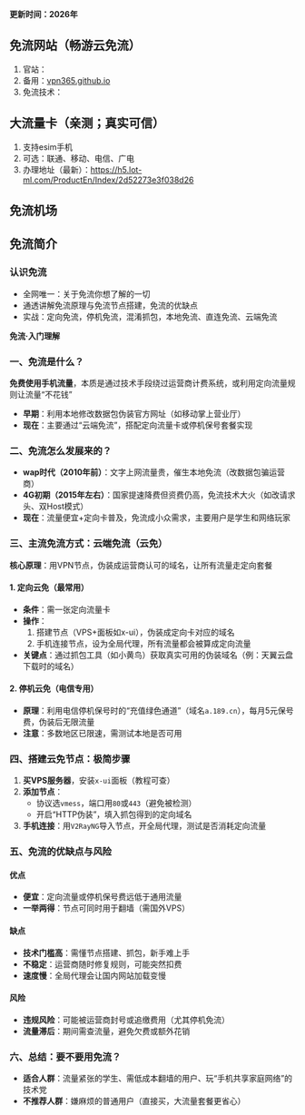 
**更新时间：2026年**

## 免流网站（畅游云免流）

 1. 官站：
 2. 备用：[vpn365.github.io](https://vpn365.github.io)
 3. 免流技术：

## 大流量卡（亲测；真实可信）

1. 支持esim手机
2. 可选：联通、移动、电信、广电
3. 办理地址（最新）：https://h5.lot-ml.com/ProductEn/Index/2d52273e3f038d26

## 免流机场

## 免流简介

### 认识免流

 - 全网唯一：关于免流你想了解的一切
 - 通透讲解免流原理与免流节点搭建，免流的优缺点
 - 实战：定向免流，停机免流，混淆抓包，本地免流、直连免流、云端免流

**免流·入门理解**

### **一、免流是什么？**  
**免费使用手机流量**，本质是通过技术手段绕过运营商计费系统，或利用定向流量规则让流量“不花钱”
- **早期**：利用本地修改数据包伪装官方网址（如移动掌上营业厅） 
- **现在**：主要通过“云端免流”，搭配定向流量卡或停机保号套餐实现


### **二、免流怎么发展来的？**  
- **wap时代（2010年前）**：文字上网流量贵，催生本地免流（改数据包骗运营商）  
- **4G初期（2015年左右）**：国家提速降费但资费仍高，免流技术大火（如改请求头、双Host模式）  
- **现在**：流量便宜+定向卡普及，免流成小众需求，主要用户是学生和网络玩家


### **三、主流免流方式：云端免流（云免）**  
**核心原理**：用VPN节点，伪装成运营商认可的域名，让所有流量走定向套餐
#### **1. 定向云免（最常用）**  
- **条件**：需一张定向流量卡
- **操作**：  
  1. 搭建节点（VPS+面板如x-ui），伪装成定向卡对应的域名
  2. 手机连接节点，设为全局代理，所有流量都会被算成定向流量 
- **关键点**：通过抓包工具（如小黄鸟）获取真实可用的伪装域名（例：天翼云盘下载时的域名）  

#### **2. 停机云免（电信专用）**  
- **原理**：利用电信停机保号时的“充值绿色通道”（域名`a.189.cn`），每月5元保号费，伪装后无限流量  
- **注意**：多数地区已限速，需测试本地是否可用


### **四、搭建云免节点：极简步骤**  
1. **买VPS服务器**，安装`x-ui`面板（教程可查）
2. **添加节点**：  
   - 协议选`vmess`，端口用`80`或`443`（避免被检测）  
   - 开启“HTTP伪装”，填入抓包得到的定向域名
3. **手机连接**：用`V2RayNG`导入节点，开全局代理，测试是否消耗定向流量


### **五、免流的优缺点与风险**  
#### **优点**  
- **便宜**：定向流量或停机保号费远低于通用流量  
- **一举两得**：节点可同时用于翻墙（需国外VPS）  

#### **缺点**  
- **技术门槛高**：需懂节点搭建、抓包，新手难上手
- **不稳定**：运营商随时修复规则，可能突然扣费
- **速度慢**：全局代理会让国内网站加载变慢

#### **风险**  
- **违规风险**：可能被运营商封号或追缴费用（尤其停机免流）
- **流量滞后**：期间需查流量，避免欠费或额外花销

### **六、总结：要不要用免流？**  
- **适合人群**：流量紧张的学生、需低成本翻墙的用户、玩“手机共享家庭网络”的技术党
- **不推荐人群**：嫌麻烦的普通用户（直接买，大流量套餐更省心）



